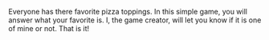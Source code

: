 Everyone has there favorite pizza toppings.
In this simple game, you will answer what your favorite is.
I, the game creator, will let you know if it is one of mine or not.
That is it!
